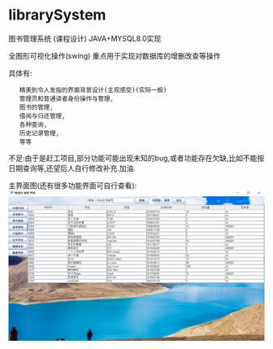 # librarySystem
图书管理系统 (课程设计) JAVA+MYSQL8.0实现

全图形可视化操作(swing) 重点用于实现对数据库的增删改查等操作

具体有: 

       精美到令人发指的界面背景设计(主观感受)(实际一般)
       管理员和普通读者身份操作与管理,
       图书的管理,
       借阅与归还管理,
       各种查询,
       历史记录管理,
       等等
       
       
不足:由于是赶工项目,部分功能可能出现未知的bug,或者功能存在欠缺,比如不能按日期查询等,还望后人自行修改补充.加油.

主界面图(还有很多功能界面可自行查看):
![image](https://github.com/shadowxiehao/librarySystem/blob/master/主界面.png)
